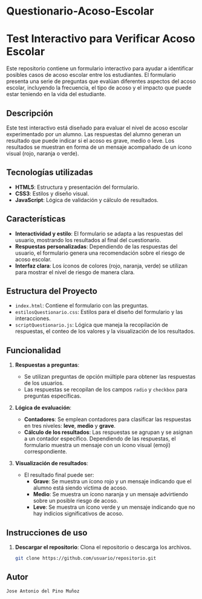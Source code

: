 # Questionario-Acoso-Escolar
# Test Interactivo para Verificar Acoso Escolar

Este repositorio contiene un formulario interactivo para ayudar a identificar posibles casos de acoso escolar entre los estudiantes. El formulario presenta una serie de preguntas que evalúan diferentes aspectos del acoso escolar, incluyendo la frecuencia, el tipo de acoso y el impacto que puede estar teniendo en la vida del estudiante.

## Descripción

Este test interactivo está diseñado para evaluar el nivel de acoso escolar experimentado por un alumno. Las respuestas del alumno generan un resultado que puede indicar si el acoso es grave, medio o leve. Los resultados se muestran en forma de un mensaje acompañado de un ícono visual (rojo, naranja o verde).

## Tecnologías utilizadas

- **HTML5**: Estructura y presentación del formulario.
- **CSS3**: Estilos y diseño visual.
- **JavaScript**: Lógica de validación y cálculo de resultados.

## Características

- **Interactividad y estilo**: El formulario se adapta a las respuestas del usuario, mostrando los resultados al final del cuestionario.
- **Respuestas personalizadas**: Dependiendo de las respuestas del usuario, el formulario genera una recomendación sobre el riesgo de acoso escolar.
- **Interfaz clara**: Los íconos de colores (rojo, naranja, verde) se utilizan para mostrar el nivel de riesgo de manera clara.

## Estructura del Proyecto

- `index.html`: Contiene el formulario con las preguntas.
- `estilosQuestionario.css`: Estilos para el diseño del formulario y las interacciones.
- `scriptQuestionario.js`: Lógica que maneja la recopilación de respuestas, el conteo de los valores y la visualización de los resultados.

## Funcionalidad

1. **Respuestas a preguntas**:
   - Se utilizan preguntas de opción múltiple para obtener las respuestas de los usuarios.
   - Las respuestas se recopilan de los campos `radio` y `checkbox` para preguntas específicas.

2. **Lógica de evaluación**:
   - **Contadores**: Se emplean contadores para clasificar las respuestas en tres niveles: **leve**, **medio** y **grave**.
   - **Cálculo de los resultados**: Las respuestas se agrupan y se asignan a un contador específico. Dependiendo de las respuestas, el formulario muestra un mensaje con un ícono visual (emoji) correspondiente.

3. **Visualización de resultados**:
   - El resultado final puede ser:
     - **Grave**: Se muestra un ícono rojo y un mensaje indicando que el alumno está siendo víctima de acoso.
     - **Medio**: Se muestra un ícono naranja y un mensaje advirtiendo sobre un posible riesgo de acoso.
     - **Leve**: Se muestra un ícono verde y un mensaje indicando que no hay indicios significativos de acoso.

## Instrucciones de uso

1. **Descargar el repositorio**:
   Clona el repositorio o descarga los archivos.
   ```bash
   git clone https://github.com/usuario/repositorio.git
## Autor
`Jose Antonio del Pino Muñoz`
